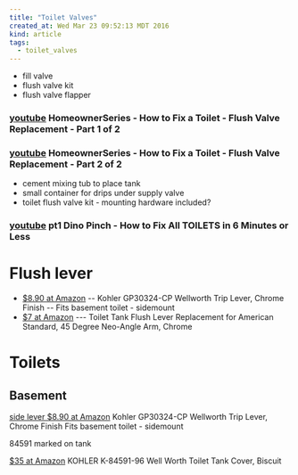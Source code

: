 ```yaml
---
title: "Toilet Valves"
created_at: Wed Mar 23 09:52:13 MDT 2016
kind: article
tags:
  - toilet_valves
---
```



<ul>
  <li>fill valve</li>
  <li>flush valve kit</li>
  <li>flush valve flapper</li>
</ul>

### <a href="https://www.youtube.com/watch?v=IrMi8agdg2I" target="_blank">youtube</a> HomeownerSeries - How to Fix a Toilet - Flush Valve Replacement - Part 1 of 2

### <a href="https://www.youtube.com/watch?v=tLlgmWtrysI" target="_blank">youtube</a> HomeownerSeries - How to Fix a Toilet - Flush Valve Replacement - Part 2 of 2

<ul>
  <li>cement mixing tub to place tank</li>
  <li>small container for drips under supply valve</li>
  <li>toilet flush valve kit - mounting hardware included?</li>
</ul>

### <a href="https://www.youtube.com/watch?v=eQKEtLUUBuQ" target="_blank">youtube</a> pt1 Dino Pinch - How to Fix All TOILETS in 6 Minutes or Less

# Flush lever

<ul>
  <li>
    <a href="http://www.amazon.com/Kohler-GP30324-CP-Wellworth-Chrome-Finish/dp/B001GZU5XK/" target="_blank">$8.90 at Amazon</a>
    --
    Kohler GP30324-CP Wellworth Trip Lever, Chrome Finish
    --
    Fits basement toilet - sidemount
  </li>
  <li>
    <a href="http://www.amazon.com/Toilet-Replacement-American-Standard-Neo-Angle/dp/B01BRVY45W/" target="_blank">$7 at Amazon</a>
    ---
    Toilet Tank Flush Lever Replacement for American Standard, 45 Degree Neo-Angle Arm, Chrome
  </li>
</ul>



# Toilets

## Basement

<a href="http://www.amazon.com/Kohler-GP30324-CP-Wellworth-Chrome-Finish/dp/B001GZU5XK/" target="_blank"> side lever $8.90 at Amazon</a>
Kohler GP30324-CP Wellworth Trip Lever, Chrome Finish
Fits basement toilet - sidemount

84591 marked on tank

<a href="http://www.amazon.com/KOHLER-K-84591-96-Worth-Toilet-Biscuit/dp/B001EJX7A6" target="_blank">$35 at Amazon</a> KOHLER K-84591-96 Well Worth Toilet Tank Cover, Biscuit

<!--
html boilerplate
<a href="" target="_blank"></a>
<img src="" width="400px">
<ul>
  <li></li>
</ul>
-->

